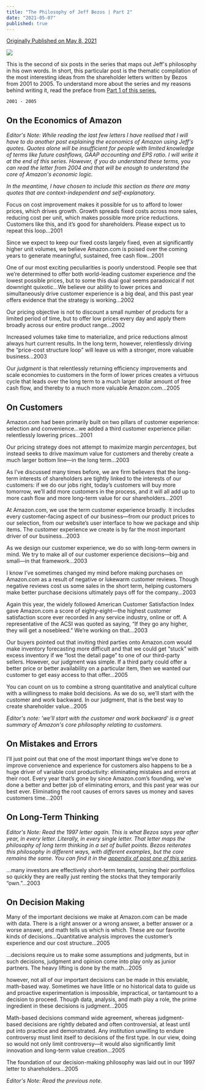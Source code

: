```yaml
---
title: "The Philosophy of Jeff Bezos | Part 2"
date: "2021-05-07"
published: true
---
```


[Originally Published on May 8, 2021](https://www.linkedin.com/pulse/how-bezos-captained-his-ship-from-2001-2005-jeff-part-bhudwal/)

![](https://substackcdn.com/image/fetch/f_auto,q_auto:good,fl_progressive:steep/https%3A%2F%2Fbucketeer-e05bbc84-baa3-437e-9518-adb32be77984.s3.amazonaws.com%2Fpublic%2Fimages%2Fbc817fef-e6e9-4fa2-a4df-1d129c252bc4_1080x720.jpeg)

This is the second of six posts in the series that maps out Jeff's philosophy in his own words. In short, this particular post is the thematic compilation of the most interesting ideas from the shareholder letters written by Bezos from 2001 to 2005. To understand more about the series and my reasons behind writing it, read the preface from [Part 1 of this series.](https://open.substack.com/pub/ideabox/p/the-philosophy-of-jeff-bezos-part?r=2pw9o&utm_campaign=post&utm_medium=web)

```
2001 - 2005
```

## On the Economics of Amazon

_Editor's Note: While reading the last few letters I have realised that I will have to do another post explaining the economics of Amazon using Jeff's quotes. Quotes alone will be insufficient for people with limited knowledge of terms like future cashflows, GAAP accounting and EPS ratio. I will write it at the end of this series. However, if you do understand these terms, you can read the letter from 2004 and that will be enough to understand the core of Amazon's economic logic._

_In the meantime, I have chosen to include this section as there are many quotes that are context-independent and self-explanatory._

Focus on cost improvement makes it possible for us to afford to lower prices, which drives growth. Growth spreads fixed costs across more sales, reducing cost per unit, which makes possible more price reductions. Customers like this, and it’s good for shareholders. Please expect us to repeat this loop...2001

Since we expect to keep our fixed costs largely fixed, even at significantly higher unit volumes, we believe Amazon.com is poised over the coming years to generate meaningful, sustained, free cash flow...2001

One of our most exciting peculiarities is poorly understood. People see that we’re determined to offer both world-leading customer experience _and_ the lowest possible prices, but to some this dual goal seems paradoxical if not downright quixotic...We believe our ability to lower prices and simultaneously drive customer experience is a big deal, and this past year offers evidence that the strategy is working...2002

Our pricing objective is not to discount a small number of products for a limited period of time, but to offer low prices every day and apply them broadly across our entire product range...2002

Increased volumes take time to materialize, and price reductions almost always hurt current results. In the long term, however, relentlessly driving the “price-cost structure loop” will leave us with a stronger, more valuable business...2003

Our _judgment_ is that relentlessly returning efficiency improvements and scale economies to customers in the form of lower prices creates a virtuous cycle that leads over the long term to a much larger dollar amount of free cash flow, and thereby to a much more valuable Amazon.com...2005

## On Customers

Amazon.com had been primarily built on two pillars of customer experience: selection and convenience...we added a third customer experience pillar: relentlessly lowering prices...2001

Our pricing strategy does not attempt to maximize margin _percentages_, but instead seeks to drive maximum value for customers and thereby create a much larger bottom line—in the long term...2003

As I’ve discussed many times before, we are firm believers that the long-term interests of shareholders are tightly linked to the interests of our customers: if we do our jobs right, today’s customers will buy more tomorrow, we’ll add more customers in the process, and it will all add up to more cash flow and more long-term value for our shareholders...2001

At Amazon.com, we use the term customer experience broadly. It includes every customer-facing aspect of our business—from our product prices to our selection, from our website’s user interface to how we package and ship items. The customer experience we create is by far the most important driver of our business...2003

As we design our customer experience, we do so with long-term owners in mind. We try to make all of our customer experience decisions—big and small—in that framework...2003

I know I’ve sometimes changed my mind before making purchases on Amazon.com as a result of negative or lukewarm customer reviews. Though negative reviews cost us some sales in the short term, helping customers make better purchase decisions ultimately pays off for the company...2003

Again this year, the widely followed American Customer Satisfaction Index gave Amazon.com a score of eighty-eight—the highest customer satisfaction score ever recorded in any service industry, online or off. A representative of the ACSI was quoted as saying, “If they go any higher, they will get a nosebleed.” We’re working on that...2003

Our buyers pointed out that inviting third parties onto Amazon.com would make inventory forecasting more difficult and that we could get “stuck” with excess inventory if we “lost the detail page” to one of our third-party sellers. However, our judgment was simple. If a third party could offer a better price or better availability on a particular item, then we wanted our customer to get easy access to that offer...2005

You can count on us to combine a strong quantitative and analytical culture with a willingness to make bold decisions. As we do so, we’ll start with the customer and work backward. In our judgment, that is the best way to create shareholder value...2005

_Editor's note: 'we’ll start with the customer and work backward' is a great summary of Amazon's core philosophy relating to customers._

## On Mistakes and Errors

I’ll just point out that one of the most important things we’ve done to improve convenience and experience for customers also happens to be a huge driver of variable cost productivity: eliminating mistakes and errors at their root. Every year that’s gone by since Amazon.com’s founding, we’ve done a better and better job of eliminating errors, and this past year was our best ever. Eliminating the root causes of errors saves us money and saves customers time...2001

## On Long-Term Thinking

_Editor's Note: Read the 1997 letter again. This is what Bezos says year after year, in every letter. Literally, in every single letter. That letter maps the philosophy of long term thinking in a set of bullet points. Bezos reiterates this philosophy in different ways, with different examples, but the core remains the same. You can find it in the [appendix of post one of this series](https://open.substack.com/pub/ideabox/p/the-philosophy-of-jeff-bezos-part?r=2pw9o&utm_campaign=post&utm_medium=web)._

...many investors are effectively short-term tenants, turning their portfolios so quickly they are really just renting the stocks that they temporarily “own.”...2003

## On Decision Making

Many of the important decisions we make at Amazon.com can be made with data. There is a right answer or a wrong answer, a better answer or a worse answer, and math tells us which is which. These are our favorite kinds of decisions...Quantitative analysis improves the customer’s experience and our cost structure...2005

...decisions require us to make some assumptions and judgments, but in such decisions, judgment and opinion come into play only as junior partners. The heavy lifting is done by the math...2005

however, not all of our important decisions can be made in this enviable, math-based way. Sometimes we have little or no historical data to guide us and proactive experimentation is impossible, impractical, or tantamount to a decision to proceed. Though data, analysis, and math play a role, the prime ingredient in these decisions is judgment...2005

Math-based decisions command wide agreement, whereas judgment-based decisions are rightly debated and often controversial, at least until put into practice and demonstrated. Any institution unwilling to endure controversy must limit itself to decisions of the first type. In our view, doing so would not only limit controversy—it would also significantly limit innovation and long-term value creation...2005

The foundation of our decision-making philosophy was laid out in our 1997 letter to shareholders...2005

_Editor's Note: Read the previous note._
